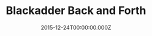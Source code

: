 ---
title: "Blackadder Back and Forth"
year: 1999
date: 2015-12-24T00:00:00.000Z
permalink: /almanac/movies/2015-12-24-blackadder-back-and-forth/index.html
rating: 3
tmdbid: 194113
---